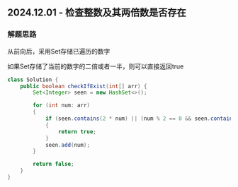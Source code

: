 ## 2024.12.01 - 检查整数及其两倍数是否存在

### 解题思路

从前向后，采用Set存储已遍历的数字

如果Set存储了当前的数字的二倍或者一半，则可以直接返回true

``` java
class Solution {
    public boolean checkIfExist(int[] arr) {
        Set<Integer> seen = new HashSet<>();

        for (int num: arr)
        {
            if (seen.contains(2 * num) || (num % 2 == 0 && seen.contains(num / 2)))
            {
                return true;
            }
            seen.add(num);
        }

        return false;
    }
}
```

